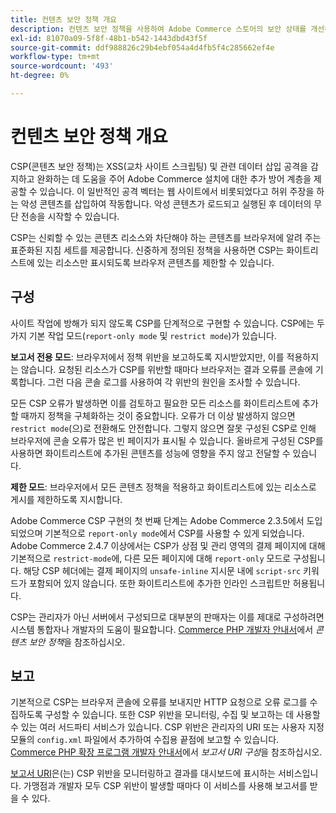 ```yaml
---
title: 컨텐츠 보안 정책 개요
description: 컨텐츠 보안 정책을 사용하여 Adobe Commerce 스토어의 보안 상태를 개선하는 방법을 알아봅니다.
exl-id: 81070a09-5f8f-48b1-b542-1443dbd43f5f
source-git-commit: ddf988826c29b4ebf054a4d4fb5f4c285662ef4e
workflow-type: tm+mt
source-wordcount: '493'
ht-degree: 0%

---
```


# 컨텐츠 보안 정책 개요

CSP(콘텐츠 보안 정책)는 XSS(교차 사이트 스크립팅) 및 관련 데이터 삽입 공격을 감지하고 완화하는 데 도움을 주어 Adobe Commerce 설치에 대한 추가 방어 계층을 제공할 수 있습니다. 이 일반적인 공격 벡터는 웹 사이트에서 비롯되었다고 허위 주장을 하는 악성 콘텐츠를 삽입하여 작동합니다. 악성 콘텐츠가 로드되고 실행된 후 데이터의 무단 전송을 시작할 수 있습니다.

CSP는 신뢰할 수 있는 콘텐츠 리소스와 차단해야 하는 콘텐츠를 브라우저에 알려 주는 표준화된 지침 세트를 제공합니다. 신중하게 정의된 정책을 사용하면 CSP는 화이트리스트에 있는 리소스만 표시되도록 브라우저 콘텐츠를 제한할 수 있습니다.

## 구성

사이트 작업에 방해가 되지 않도록 CSP를 단계적으로 구현할 수 있습니다. CSP에는 두 가지 기본 작업 모드(`report-only mode` 및 `restrict mode`)가 있습니다.

**보고서 전용 모드**: 브라우저에서 정책 위반을 보고하도록 지시받았지만, 이를 적용하지는 않습니다. 요청된 리소스가 CSP를 위반할 때마다 브라우저는 결과 오류를 콘솔에 기록합니다. 그런 다음 콘솔 로그를 사용하여 각 위반의 원인을 조사할 수 있습니다.

모든 CSP 오류가 발생하면 이를 검토하고 필요한 모든 리소스를 화이트리스트에 추가할 때까지 정책을 구체화하는 것이 중요합니다. 오류가 더 이상 발생하지 않으면 `restrict mode`(으)로 전환해도 안전합니다. 그렇지 않으면 잘못 구성된 CSP로 인해 브라우저에 콘솔 오류가 많은 빈 페이지가 표시될 수 있습니다. 올바르게 구성된 CSP를 사용하면 화이트리스트에 추가된 콘텐츠를 성능에 영향을 주지 않고 전달할 수 있습니다.

**제한 모드**: 브라우저에서 모든 콘텐츠 정책을 적용하고 화이트리스트에 있는 리소스로 게시를 제한하도록 지시합니다.

Adobe Commerce CSP 구현의 첫 번째 단계는 Adobe Commerce 2.3.5에서 도입되었으며 기본적으로 `report-only mode`에서 CSP를 사용할 수 있게 되었습니다.  Adobe Commerce 2.4.7 이상에서는 CSP가 상점 및 관리 영역의 결제 페이지에 대해 기본적으로 `restrict-mode`에, 다른 모든 페이지에 대해 `report-only` 모드로 구성됩니다. 해당 CSP 헤더에는 결제 페이지의 `unsafe-inline` 지시문 내에 `script-src` 키워드가 포함되어 있지 않습니다. 또한 화이트리스트에 추가한 인라인 스크립트만 허용됩니다.

CSP는 관리자가 아닌 서버에서 구성되므로 대부분의 판매자는 이를 제대로 구성하려면 시스템 통합자나 개발자의 도움이 필요합니다. [Commerce PHP 개발자 안내서](https://developer.adobe.com/commerce/php/development/security/content-security-policies/)에서 _콘텐츠 보안 정책_&#x200B;을 참조하십시오.


## 보고

기본적으로 CSP는 브라우저 콘솔에 오류를 보내지만 HTTP 요청으로 오류 로그를 수집하도록 구성할 수 있습니다. 또한 CSP 위반을 모니터링, 수집 및 보고하는 데 사용할 수 있는 여러 서드파티 서비스가 있습니다. CSP 위반은 관리자의 URI 또는 사용자 지정 모듈의 `config.xml` 파일에서 추가하여 수집용 끝점에 보고할 수 있습니다.  [Commerce PHP 확장 프로그램 개발자 안내서](https://developer.adobe.com/commerce/php/development/security/content-security-policies/#report-uri-configuration)에서 _보고서 URI 구성_&#x200B;을 참조하십시오.

[보고서 URI](https://report-uri.io/)은(는) CSP 위반을 모니터링하고 결과를 대시보드에 표시하는 서비스입니다. 가맹점과 개발자 모두 CSP 위반이 발생할 때마다 이 서비스를 사용해 보고서를 받을 수 있다.
